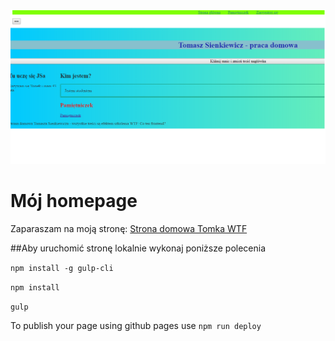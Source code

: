 ![Homepage screenshot](png/homepage-gulp.png) 

# Mój homepage

Zaparaszam na moją stronę: [Strona domowa Tomka WTF](https://sienkiewicztomasz.github.io/homepage-gulp/index.html)

##Aby uruchomić stronę lokalnie wykonaj poniższe polecenia

`npm install -g gulp-cli`

`npm install`

`gulp`

To publish your page using github pages use `npm run deploy`
